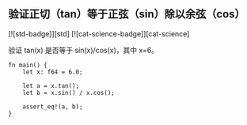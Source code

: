 ## 验证正切（tan）等于正弦（sin）除以余弦（cos）

[![std-badge]][std] [![cat-science-badge]][cat-science]

验证 tan(x) 是否等于 sin(x)/cos(x)，其中 x=6。

```rust,edition2018
fn main() {
    let x: f64 = 6.0;

    let a = x.tan();
    let b = x.sin() / x.cos();

    assert_eq!(a, b);
}
```
